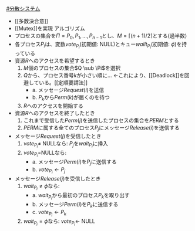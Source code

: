 [#分散システム](分散システム.md)

- [[多数決合意]]
- [[Mutex]]を実現
アルゴリズム
- プロセスの集合を$\Pi = P_0, P_1, ..., P_{n-1}$とし、$M = \lceil (n+1)/2 \rceil$とする(過半数)
- 各プロセス$P_i$は、変数$vote_{P_i}$(初期値: NULL)とキュー$wailt_{P_i}$(初期値: $\phi$)を持っている
- 資源$R$へのアクセスを希望するとき
	1. $M$個のプロセスの集合$Q \sub \Pi$を選択
	2. $Q$から、プロセス番号$k$が小さい順に...  ←これにより、[[Deadlock]]を回避している。[[定順要請法]]
		- a. メッセージ$Request(i)$を送信
		- b. $P_k$から$Perm(k)$が届くのを待つ
	3. $R$へのアクセスを開始する
- 資源$R$へのアクセスを終了したとき
	1. これまで受信した$Perm(j)$を送信したプロセスの集合を$PERM$とする
	2. $PERM$に属する全てのプロセス$P_j$にメッセージ$Release(i)$を送信する
- メッセージ$Request(j)$を受信したとき
	1. $vote_{P_i} \neq$ NULLなら: $P_j$を$wait_{P_i}$に挿入
	2. $vote_{P_i} =$NULLなら:
		- a. メッセージ$Perm(i)$を$P_j$に送信する
		- b. $vote_{P_i} \leftarrow P_j$
- メッセージ$Release(j)$を受信したとき
	1. $wait_{P_i} \neq \phi$なら:
		- a. $wait_{P_i}$から最初のプロセス$P_k$を取り出す
		- b. メッセージ$Perm(i)$を$P_k$に送信する
		- c. $vote_{P_i} \leftarrow P_k$
	2. $wait_{P_i} = \phi$なら: $vote_{P_i} \leftarrow$ NULL

